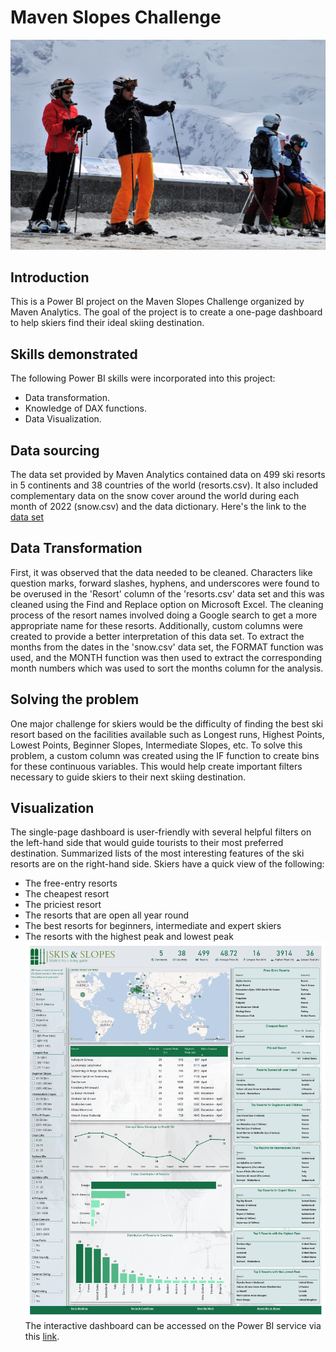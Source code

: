 # Maven Slopes Challenge
![](intro.jpg)
## Introduction
This is a Power BI project on the Maven Slopes Challenge organized by Maven Analytics. The goal of the project is to create a one-page dashboard to help skiers find their ideal skiing destination.
## Skills demonstrated
The following Power BI skills were incorporated into this project:
- Data transformation.
- Knowledge of DAX functions.
- Data Visualization.
## Data sourcing
The data set provided by Maven Analytics contained data on 499 ski resorts in 5 continents and 38 countries of the world (resorts.csv). It also included complementary data on the snow cover around the world during each month of 2022 (snow.csv) and the data dictionary. Here's the link to the [data set](https://maven-datasets.s3.amazonaws.com/Ski+Resorts/Ski+Resorts.zip)
## Data Transformation
First, it was observed that the data needed to be cleaned. Characters like question marks, forward slashes, hyphens, and underscores were found to be overused in the 'Resort' column of the 'resorts.csv' data set and this was cleaned using the Find and Replace option on Microsoft Excel. The cleaning process of the resort names involved doing a Google search to get a more appropriate name for these resorts. Additionally, custom columns were created to provide a better interpretation of this data set. To extract the months from the dates in the 'snow.csv' data set, the FORMAT function was used, and the MONTH function was then used to extract the corresponding month numbers which was used to sort the months column for the analysis.
## Solving the problem
One major challenge for skiers would be the difficulty of finding the best ski resort based on the facilities available such as Longest runs, Highest Points, Lowest Points, Beginner Slopes, Intermediate Slopes, etc. To solve this problem, a custom column was created using the IF function to create bins for these continuous variables. This would help create important filters necessary to guide skiers to their next skiing destination.
## Visualization
The single-page dashboard is user-friendly with several helpful filters on the left-hand side that would guide tourists to their most preferred destination. Summarized lists of the most interesting features of the ski resorts are on the right-hand side. Skiers have a quick view of the following:
- The free-entry resorts
- The cheapest resort
- The priciest resort
- The resorts that are open all year round
- The best resorts for beginners, intermediate and expert skiers
- The resorts with the highest peak and lowest peak
![](report.jpg)
The interactive dashboard can be accessed on the Power BI service via this [link]().
